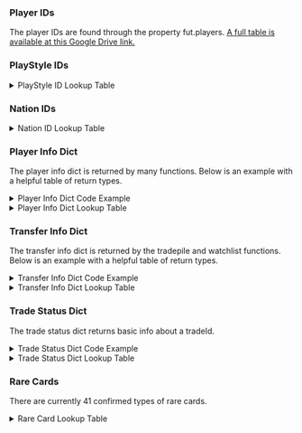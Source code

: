 ### Player IDs
The player IDs are found through the property fut.players. [A full table is available at this Google Drive link.](https://docs.google.com/spreadsheets/d/1ufH7aLh6oUh4q_M4bRP-vpbt6YFclrfeNAlkE7z01iU/edit?usp=sharing)

### PlayStyle IDs

<details>
<summary>PlayStyle ID Lookup Table</summary><p>
<!-- alternative placement of p shown above -->


| ID  | Description   |
|-----|---------------|
| 250 | 'BASIC'       |
| 251 |  'SNIPER'     |
| 252 |  'FINISHER'   |
| 253 |  'DEADEYE'    |
| 254 |  'MARKSMAN'   |
| 255 |  'HAWK'       |
| 256 |  'ARTIST'     |
| 257 |  'ARCHITECT'  |
| 258 |  'POWERHOUSE' |
| 259 |  'MAESTRO'    |
| 260 |  'ENGINE'     |
| 261 |  'SENTINEL'   |
| 262 |  'GUARDIAN'   |
| 263 |  'GLADIATOR'  |
| 264 |  'BACKBONE'   |
| 265 |  'ANCHOR'     |
| 266 |  'HUNTER'     |
| 267 |  'CATALYST'   |
| 268 |  'SHADOW'     |
| 269 |  'WALL'       |
| 270 |  'SHIELD'     |
| 271 |  'CAT'        |
| 272 |  'GLOVE'      |
| 273 |  'GK BASIC'   |

  </p></details>
  
### Nation IDs

<details>
<summary>Nation ID Lookup Table</summary><p>
<!-- alternative placement of p shown above -->


| ID                            | Nation                    |
|-------------------------------|---------------------------|
| 1                             |  'Albania',               |
| 2                             |  'Andorra',               |
| 3                             |  'Armenia',               |
| 4                             |  'Austria',               |
| 5                             |  'Azerbaijan',            |
| 6                             |  'Belarus',               |
| 7                             |  'Belgium',               |
| 8                             |  'Bosnia Herzegovina',    |
| 9                             |  'Bulgaria',              |
| 10                            |  'Croatia',               |
| 11                            |  'Cyprus',                |
| 12                            |  'Czech Republic',        |
| 13                            |  'Denmark',               |
| 14                            |  'England',               |
| 15                            |  'Montenegro',            |
| 16                            |  'Faroe Islands',         |
| 17                            |  'Finland',               |
| 18                            |  'France',                |
| 19                            |  'FYR Macedonia',         |
| 20                            |  'Georgia',               |
| 21                            |  'Germany',               |
| 22                            |  'Greece',                |
| 23                            |  'Hungary',               |
| 24                            |  'Iceland',               |
| 25                            |  'Republic of Ireland',   |
| 26                            |  'Israel',                |
| 27                            |  'Italy',                 |
| 28                            |  'Latvia',                |
| 29                            |  'Liechtenstein',         |
| 30                            |  'Lithuania',             |
| 31                            |  'Luxemburg',             |
| 32                            |  'Malta',                 |
| 33                            |  'Moldova',               |
| 34                            |  'Netherlands',           |
| 35                            |  'Northern Ireland',      |
| 36                            |  'Norway',                |
| 37                            |  'Poland',                |
| 38                            |  'Portugal',              |
| 39                            |  'Romania',               |
| 40                            |  'Russia',                |
| 41                            |  'San Marino',            |
| 42                            |  'Scotland',              |
| 43                            |  'Slovakia',              |
| 44                            |  'Slovenia',              |
| 45                            |  'Spain',                 |
| 46                            |  'Sweden',                |
| 47                            |  'Switzerland',           |
| 48                            |  'Turkey',                |
| 49                            |  'Ukraine',               |
| 50                            |  'Wales',                 |
| 51                            |  'Serbia',                |
| 52                            |  'Argentina',             |
| 53                            |  'Bolivia',               |
| 54                            |  'Brazil',                |
| 55                            |  'Chile',                 |
| 56                            |  'Colombia',              |
| 57                            |  'Ecuador',               |
| 58                            |  'Paraguay',              |
| 59                            |  'Peru',                  |
| 60                            |  'Uruguay',               |
| 61                            |  'Venezuela',             |
| 62                            |  'Anguilla',              |
| 63                            |  'Antigua & Barbuda',     |
| 64                            |  'Aruba',                 |
| 65                            |  'Bahamas',               |
| 66                            |  'Barbados',              |
| 67                            |  'Belize',                |
| 68                            |  'Bermuda',               |
| 69                            |  'British Virgin Isles',  |
| 70                            |  'Canada',                |
| 71                            |  'Cayman Islands',        |
| 72                            |  'Costa Rica',            |
| 73                            |  'Cuba',                  |
| 74                            |  'Dominica',              |
| 75                            |  'International',         |
| 76                            |  'El Salvador',           |
| 77                            |  'Grenada',               |
| 78                            |  'Guatemala',             |
| 79                            |  'Guyana',                |
| 80                            |  'Haiti',                 |
| 81                            |  'Honduras',              |
| 82                            |  'Jamaica',               |
| 83                            |  'Mexico',                |
| 84                            |  'Montserrat',            |
| 85                            |  'Netherlands Antilles',  |
| 86                            |  'Nicaragua',             |
| 87                            |  'Panama',                |
| 88                            |  'Puerto Rico',           |
| 89                            |  'St Kitts Nevis',        |
| 90                            |  'St Lucia',              |
| 91                            |  'St Vincent Grenadine',  |
| 92                            |  'Suriname',              |
| 93                            |  'Trinidad & Tobago',     |
| 94                            |  'Turks & Caicos',        |
| 95                            |  'United States',         |
| 96                            |  'US Virgin Islands',     |
| 97                            |  'Algeria',               |
| 98                            |  'Angola',                |
| 99                            |  'Benin',                 |
| 100                           |  'Botswana',              |
| 101                           |  'Burkina Faso',          |
| 102                           |  'Burundi',               |
| 103                           |  'Cameroon',              |
| 104                           |  'Cape Verde Islands',    |
| 105                           |  'CAR',                   |
| 106                           |  'Chad',                  |
| 107                           |  'Congo',                 |
| 108                           |  'Ivory Coast',           |
| 109                           |  'Djibouti',              |
| 110                           |  'DR Congo',              |
| 111                           |  'Egypt',                 |
| 112                           |  'Equatorial Guinea',     |
| 113                           |  'Eritrea',               |
| 114                           |  'Ethiopia',              |
| 115                           |  'Gabon',                 |
| 116                           |  'Gambia',                |
| 117                           |  'Ghana',                 |
| 118                           |  'Guinea',                |
| 119                           |  'Guinea Bissau',         |
| 120                           |  'Kenya',                 |
| 121                           |  'Lesotho',               |
| 122                           |  'Liberia',               |
| 123                           |  'Libya',                 |
| 124                           |  'Madagascar',            |
| 125                           |  'Malawi',                |
| 126                           |  'Mali',                  |
| 127                           |  'Mauritania',            |
| 128                           |  'Mauritius',             |
| 129                           |  'Morocco',               |
| 130                           |  'Mozambique',            |
| 131                           |  'Namibia',               |
| 132                           |  'Niger',                 |
| 133                           |  'Nigeria',               |
| 134                           |  'Rwanda',                |
| 135                           |  'São Tomé & Príncipe',   |
| 136                           |  'Senegal',               |
| 137                           |  'Seychelles',            |
| 138                           |  'Sierra Leone',          |
| 139                           |  'Somalia',               |
| 140                           |  'South Africa',          |
| 141                           |  'Sudan',                 |
| 142                           |  'Swaziland',             |
| 143                           |  'Tanzania',              |
| 144                           |  'Togo',                  |
| 145                           |  'Tunisia',               |
| 146                           |  'Uganda',                |
| 147                           |  'Zambia',                |
| 148                           |  'Zimbabwe',              |
| 149                           |  'Afghanistan',           |
| 150                           |  'Bahrain',               |
| 151                           |  'Bangladesh',            |
| 152                           |  'Bhutan',                |
| 153                           |  'Brunei Darussalam',     |
| 154                           |  'Cambodia',              |
| 155                           |  'China PR',              |
| 156                           |  'Chinese Taipei',        |
| 157                           |  'Guam',                  |
| 158                           |  'Hong Kong',             |
| 159                           |  'India',                 |
| 160                           |  'Indonesia',             |
| 161                           |  'Iran',                  |
| 162                           |  'Iraq',                  |
| 163                           |  'Japan',                 |
| 164                           |  'Jordan',                |
| 165                           |  'Kazakhstan',            |
| 166                           |  'Korea DPR',             |
| 167                           |  'Korea Republic',        |
| 168                           |  'Kuwait',                |
| 169                           |  'Kyrgyzstan',            |
| 170                           |  'Laos',                  |
| 171                           |  'Lebanon',               |
| 172                           |  'Macau',                 |
| 173                           |  'Malaysia',              |
| 174                           |  'Maldives',              |
| 175                           |  'Mongolia',              |
| 176                           |  'Myanmar',               |
| 177                           |  'Nepal',                 |
| 178                           |  'Oman',                  |
| 179                           |  'Pakistan',              |
| 180                           |  'Palestinian Authority', |
| 181                           |  'Philippines',           |
| 182                           |  'Qatar',                 |
| 183                           |  'Saudi Arabia',          |
| 184                           |  'Singapore',             |
| 185                           |  'Sri Lanka',             |
| 186                           |  'Syria',                 |
| 187                           |  'Tajikistan',            |
| 188                           |  'Thailand',              |
| 189                           |  'Turkmenistan',          |
| 190                           |  'United Arab Emirates',  |
| 191                           |  'Uzbekistan',            |
| 192                           |  'Vietnam',               |
| 193                           |  'Yemen',                 |
| 194                           |  'American Samoa',        |
| 195                           |  'Australia',             |
| 196                           |  'Cook Islands',          |
| 197                           |  'Fiji',                  |
| 198                           |  'New Zealand',           |
| 199                           |  'Papua New Guinea',      |
| 200                           |  'Samoa',                 |
| 201                           |  'Solomon Islands',       |
| 202                           |  'Tahiti',                |
| 203                           |  'Tonga',                 |
| 204                           |  'Vanuatu',               |
| 205                           |  'Gibraltar',             |
| 206                           |  'Greenland',             |
| 207                           |  'Dominican Republic',    |
| 208                           |  'Estonia',               |
| 209                           |  'Created Players',       |
| 210                           |  'Free Agents',           |
| 211                           |  'Rest of World',         |
| 212                           |  'Timor-Leste',           |
| 213                           |  'Chinese Taipei',        |
| 214                           |  'Comoros',               |
| 215                           |  'New Caledonia',         |
| 219                           |  'Kosovo'                 |

  </p></details>
 
### Player Info Dict  
The player info dict is returned by many functions. Below is an example with a helpful table of return types.
<details>
<summary>Player Info Dict Code Example</summary><p>
<!-- alternative placement of p shown above -->

```python
>>> #Get first player in my club
>>> fut.club()[0]
[{'assetId': 230621,
  'assists': 0,
  .......}]
```
</p></details>

<details>
<summary>Player Info Dict Lookup Table</summary><p>
<!-- alternative placement of p shown above -->

| field             | type    | description                               |
|-------------------|---------|-------------------------------------------|
| assetId           | int     | unique asset id                           |
| assists           | int     | career assists                            |
| attributeList     | dict    | five primary stats                        |
| bidState          | str     | state of bid                              |
| buyNowPrice       | int     | coins to buy now                          |
| cardType          | int     | <font color="red">unsure</font>           |
| cardsubtypeid     | int     | <font color="red">unsure</font>           |
| contract          | int     | 0-99 games                                |
| count             | ?       | None                                      |
| currentBid        | int     | coins of currentBid (0 if no bids)        |
| discardValue      | int     | coins recieved from quick sell            |
| expires           | int     | seconds until expires from transfer market|
| fitness           | int     | 0-99 fitness                              |
| formation         | str     | current team formation                    |
| id                | int     | unique card id. one asset id can have many card ids (TOTW example) |
| injuryGames       | int     | games until current injury expires        |
| injuryType        | str     | current injury type                       |
| itemState         | str     | what you can do with the current item     |
| itemType          | str     | player, development, training             |
| lastSalePrice     | int     | coins last sold for on transfer market    |
| leagueId          | int     | use fut.leagues() to get dictionary       |
| lifetimeAssists   | int     | career assists again                      |
| lifetimeStats     | dict    | all career stats                          |
| loyaltyBonus      | int     | <font color="red">unsure</font>           |
| morale            | int     | 0-99 ... not sure what this does          |
| nation            | int     | use fut.nations() to get dictionary       |
| offers            | int     | number of bids in transfer market         |
| owners            | int     | number of historical owners               |
| pile              | int     | <font color="red">unsure</font>           |
| playStyle         | int     | use fut.playStyles() to get dictionary    |
| position          | str     | preferred player position                 |
| rareflag          | int     | rare card                                 |
| rating            | int     | 0-99                                      |
| resourceGameYear  | int     | 2018                                      |
| resourceId        | int     | same as assetid                           |
| sellerEstablished | int     | <font color="red">unsure</font>           |
| sellerId          | int     | current seller on transfer market (empty) |
| sellerName        | str     | current seller on transfer market (empty) |
| startingBid       | int     | coins of the first bid on transfer market |
| statsList         | dict    | same as lifetimeStats                     |
| suspension        | int     | red card suspension games remaining       |
| teamid            | int     | use fut.teams() to get dictionary         |
| timestamp         | int     | epoch time that you acquired the item     |
| tradeId           | int     | unique tradeId on transfer market         |
| tradeState        | str     | current State on transfer market          |
| training          | int     | <font color="red">unsure</font>           |
| untradeable       | boolean | listable on the transfer market           |
| untradeableCount  | ?       | <font color="red">unsure</font>           |
| watched           | boolean | currently in watchlist                    |
| year              | int     | 2018                                      |

  </p></details>
  
### Transfer Info Dict  
The transfer info dict is returned by the tradepile and watchlist functions. Below is an example with a helpful table of return types.
<details>
<summary>Transfer Info Dict Code Example</summary><p>
<!-- alternative placement of p shown above -->

```python
>>> #Get first player in my transfers
>>> fut.tradepile()[0]
{'tradeId': 16575379694, 'buyNowPrice': 1800, 'tradeState': 'closed'....}
```
</p></details>

<details>
<summary>Transfer Info Dict Lookup Table</summary><p>
<!-- alternative placement of p shown above -->

| field              | type        | description |
|--------------------|-------------|-------------|
| tradeId            | int         | NA          |
| buNowPrice         | int         | NA          |
| tradeState         | str         | NA          |
| bidState           | str         | NA          |
| startingBid        | int         | NA          |
| id                 | int         | NA          |
| offers             | int         | NA          |
| currentBid         | int         | NA          |
| expires            | int         | NA          |
| sellerEstablished  | int         | NA          |
| sellerId           | int         | NA          |
| sellerName         | str         | NA          |
| watched            | boolean     | NA          |
| resourceId         | int         | NA          |
| discardValue       | int         | NA          |
| timestamp          | int         | NA          |
| rating             | int         | NA          |
| assetId            | int         | NA          |
| itemState          | str         | NA          |
| rareflag           | int         | NA          |
| formation          | str         | NA          |
| leagueId           | int         | NA          |
| injuryType         | str         | NA          |
| injuryGames        | int         | NA          |
| lastSalePrice      | int         | NA          |
| fitness            | int         | NA          |
| training           | int         | NA          |
| suspension         | int         | NA          |
| contract           | int         | NA          |
| position           | str         | NA          |
| playStyle          | int         | NA          |
| itemType           | str         | NA          |
| cardType           | it          | NA          |
| cardsubtypeid      | int         | NA          |
| owners             | int         | NA          |
| untradeable        | boolean     | NA          |
| morale             | int         | NA          |
| statsList          | list        | NA          |
| lifetimeStats      | list        | NA          |
| attributeList      | list(dicts) | NA          |
| teamid             | int         | NA          |
| assists            | int         | NA          |
| lifetimeAssitss    | int         | NA          |
| loyaltyBonus       | int         | NA          |
| pile               | int         | NA          |
| nation             | int         | NA          |
| year               | int         | NA          |
| resourceGameYear   | int         | NA          |
| marketDataMinPrice | int         | NA          |
| marketDataMaxPrice | int         | NA          |
| loans              | int         | NA          |

  </p></details>
  
### Trade Status Dict
The trade status dict returns basic info about a tradeId. 
<details>
<summary>Trade Status Dict Code Example</summary><p>
<!-- alternative placement of p shown above -->

```python
>>> fut.tradeStatus(16575379694)
[{'tradeId': 16575379694, 
'buyNowPrice': 1800, 
'tradeState': 'closed', 
...}]
```
</p></details>

<details>
<summary>Trade Status Dict Lookup Table</summary><p>
<!-- alternative placement of p shown above -->

| field              | type        | description |
|--------------------|-------------|-------------|
| tradeId            | int         | NA          |
| buNowPrice         | int         | NA          |
| tradeState         | str         | NA          |
| bidState           | str         | NA          |
| startingBid        | int         | NA          |
| id                 | int         | NA          |
| offers             | int         | NA          |
| currentBid         | int         | NA          |
| expires            | int         | NA          |
| sellerEstablished  | int         | NA          |
| sellerId           | int         | NA          |
| sellerName         | str         | NA          |
| watched            | boolean     | NA          |
| resourceId         | int         | NA          |
| discardValue       | int         | NA          |

  </p></details>

### Rare Cards
There are currently 41 confirmed types of rare cards.

<details>
<summary>Rare Card Lookup Table</summary><p>
<!-- alternative placement of p shown above -->

| Description  | ID |
|--------------|----|
| NONE         | 0  |
| RARE         | 1  |
| LOCK         | 2  |
| TOTW         | 3  |
| PURPLE       | 4  |
| TOTY         | 5  |
| RB           | 6  |
| GREEN        | 7  |
| ORANGE       | 8  |
| PINK         | 9  |
| TEAL         | 10 |
| TOTS         | 11 |
| LEGEND       | 12 |
| WC           | 13 |
| UNICEF       | 14 |
| OLDIMOTM     | 15 |
| FUTTY        | 16 |
| STORYMODE    | 17 |
| CHAMPION     | 18 |
| CMOTM        | 19 |
| IMOTM        | 20 |
| OTW          | 21 |
| HALLOWEEN    | 22 |
| MOVEMBER     | 23 |
| SBC          | 24 |
| SBCP         | 25 |
| PROMOA       | 26 |
| PROMOB       | 27 |
| AWARD        | 28 |
| BDAY         | 30 |
| UNITED       | 31 |
| FUTMAS       | 32 |
| RTRC         | 33 |
| PTGS         | 34 |
| FOF          | 35 |
| MARQUEE      | 36 |
| CHAMPIONSHIP | 37 |
| EUMOTM       | 38 |
| TOTT         | 39 |
| RRC          | 40 |
| RRR          | 41 |

  </p></details>
